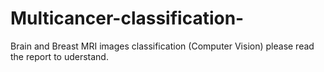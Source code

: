 # Multicancer-classification-
Brain and Breast MRI images classification (Computer Vision)
please read the report to uderstand.
